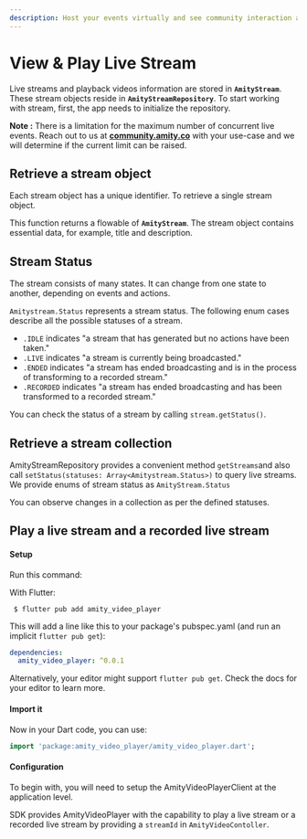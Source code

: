 ```yaml
---
description: Host your events virtually and see community interaction as it happens.
---
```


# View & Play Live Stream

Live streams and playback videos information are stored in **`AmityStream`**. These stream objects reside in **`AmityStreamRepository`**. To start working with stream, first, the app needs to initialize the repository.

<Embed url="https://gist.github.com/amythee/e12e14f386a7111e91c7bb4078e212b1"/>

**Note :** There is a limitation for the maximum number of concurrent live events. Reach out to us at [**community.amity.co**](https://community.amity.co/) with your use-case and we will determine if the current limit can be raised.

## Retrieve a stream object

Each stream object has a unique identifier. To retrieve a single stream object.

This function returns a flowable of **`AmityStream`**. The stream object contains essential data, for example, title and description.

<Embed url="https://gist.github.com/amythee/b7f2b94499697b80e1908409faefc44f"/>

## Stream Status

The stream consists of many states. It can change from one state to another, depending on events and actions.

`Amitystream.Status` represents a stream status. The following enum cases describe all the possible statuses of a stream.

* `.IDLE` indicates "a stream that has generated but no actions have been taken."
* `.LIVE` indicates "a stream is currently being broadcasted."
* `.ENDED` indicates "a stream has ended broadcasting and is in the process of transforming to a recorded stream."
* `.RECORDED` indicates "a stream has ended broadcasting and has been transformed to a recorded stream."

You can check the status of a stream by calling `stream.getStatus()`.

## Retrieve a stream collection

AmityStreamRepository provides a convenient method `getStreams`and also call `setStatus(statuses: Array<Amitystream.Status>)` to query live streams. We provide enums of stream status as `AmityStream.Status`

&#x20;You can observe changes in a collection as per the defined statuses.

<Embed url="https://gist.github.com/amythee/e4c92d47b09c7d3ed3e4c8c5f59b00df"/>

## Play a live stream and a recorded live stream

#### Setup&#x20;

Run this command:

With Flutter:

```shell
 $ flutter pub add amity_video_player
```

This will add a line like this to your package's pubspec.yaml (and run an implicit `flutter pub get`):

```yaml
dependencies:
  amity_video_player: ^0.0.1
```

Alternatively, your editor might support `flutter pub get`. Check the docs for your editor to learn more.

#### Import it

Now in your Dart code, you can use:

```dart
import 'package:amity_video_player/amity_video_player.dart';
```

#### Configuration

To begin with, you will need to setup the AmityVideoPlayerClient at the application level.&#x20;

<Embed url="https://gist.github.com/amythee/5bc06de28dc0bcf043096bc6c854e251"/>

SDK provides AmityVideoPlayer with the capability to play a live stream or a recorded live stream by providing a `streamId` in `AmityVideoContoller`.

<Embed url="https://gist.github.com/amythee/4be4a38a2aa2b35710ce9fc38682b6aa"/>
